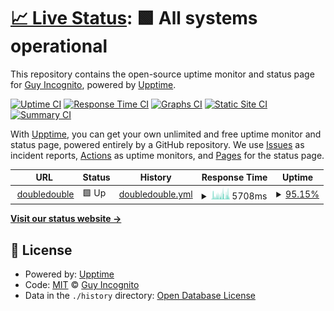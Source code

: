 # [📈 Live Status](https://status.doubledouble.top): <!--live status--> **🟩 All systems operational**

This repository contains the open-source uptime monitor and status page for [Guy Incognito](https://status.doubledouble.top), powered by [Upptime](https://github.com/upptime/upptime).

[![Uptime CI](https://github.com/bunt4021/dubstatus/workflows/Uptime%20CI/badge.svg)](https://github.com/bunt4021/dubstatus/actions?query=workflow%3A%22Uptime+CI%22)
[![Response Time CI](https://github.com/bunt4021/dubstatus/workflows/Response%20Time%20CI/badge.svg)](https://github.com/bunt4021/dubstatus/actions?query=workflow%3A%22Response+Time+CI%22)
[![Graphs CI](https://github.com/bunt4021/dubstatus/workflows/Graphs%20CI/badge.svg)](https://github.com/bunt4021/dubstatus/actions?query=workflow%3A%22Graphs+CI%22)
[![Static Site CI](https://github.com/bunt4021/dubstatus/workflows/Static%20Site%20CI/badge.svg)](https://github.com/bunt4021/dubstatus/actions?query=workflow%3A%22Static+Site+CI%22)
[![Summary CI](https://github.com/bunt4021/dubstatus/workflows/Summary%20CI/badge.svg)](https://github.com/bunt4021/dubstatus/actions?query=workflow%3A%22Summary+CI%22)

With [Upptime](https://upptime.js.org), you can get your own unlimited and free uptime monitor and status page, powered entirely by a GitHub repository. We use [Issues](https://github.com/bunt4021/dubstatus/issues) as incident reports, [Actions](https://github.com/bunt4021/dubstatus/actions) as uptime monitors, and [Pages](https://status.doubledouble.top) for the status page.

<!--start: status pages-->
<!-- This summary is generated by Upptime (https://github.com/upptime/upptime) -->
<!-- Do not edit this manually, your changes will be overwritten -->
<!-- prettier-ignore -->
| URL | Status | History | Response Time | Uptime |
| --- | ------ | ------- | ------------- | ------ |
| <img alt="" src="https://icons.duckduckgo.com/ip3/doubledouble.top.ico" height="13"> [doubledouble](https://doubledouble.top/) | 🟩 Up | [doubledouble.yml](https://github.com/bunt4021/dubstatus/commits/HEAD/history/doubledouble.yml) | <details><summary><img alt="Response time graph" src="./graphs/doubledouble/response-time-week.png" height="20"> 5708ms</summary><br><a href="https://status.doubledouble.top/history/doubledouble"><img alt="Response time 1651" src="https://img.shields.io/endpoint?url=https%3A%2F%2Fraw.githubusercontent.com%2Fbunt4021%2Fdubstatus%2FHEAD%2Fapi%2Fdoubledouble%2Fresponse-time.json"></a><br><a href="https://status.doubledouble.top/history/doubledouble"><img alt="24-hour response time 6707" src="https://img.shields.io/endpoint?url=https%3A%2F%2Fraw.githubusercontent.com%2Fbunt4021%2Fdubstatus%2FHEAD%2Fapi%2Fdoubledouble%2Fresponse-time-day.json"></a><br><a href="https://status.doubledouble.top/history/doubledouble"><img alt="7-day response time 5708" src="https://img.shields.io/endpoint?url=https%3A%2F%2Fraw.githubusercontent.com%2Fbunt4021%2Fdubstatus%2FHEAD%2Fapi%2Fdoubledouble%2Fresponse-time-week.json"></a><br><a href="https://status.doubledouble.top/history/doubledouble"><img alt="30-day response time 2736" src="https://img.shields.io/endpoint?url=https%3A%2F%2Fraw.githubusercontent.com%2Fbunt4021%2Fdubstatus%2FHEAD%2Fapi%2Fdoubledouble%2Fresponse-time-month.json"></a><br><a href="https://status.doubledouble.top/history/doubledouble"><img alt="1-year response time 1651" src="https://img.shields.io/endpoint?url=https%3A%2F%2Fraw.githubusercontent.com%2Fbunt4021%2Fdubstatus%2FHEAD%2Fapi%2Fdoubledouble%2Fresponse-time-year.json"></a></details> | <details><summary><a href="https://status.doubledouble.top/history/doubledouble">95.15%</a></summary><a href="https://status.doubledouble.top/history/doubledouble"><img alt="All-time uptime 96.88%" src="https://img.shields.io/endpoint?url=https%3A%2F%2Fraw.githubusercontent.com%2Fbunt4021%2Fdubstatus%2FHEAD%2Fapi%2Fdoubledouble%2Fuptime.json"></a><br><a href="https://status.doubledouble.top/history/doubledouble"><img alt="24-hour uptime 95.41%" src="https://img.shields.io/endpoint?url=https%3A%2F%2Fraw.githubusercontent.com%2Fbunt4021%2Fdubstatus%2FHEAD%2Fapi%2Fdoubledouble%2Fuptime-day.json"></a><br><a href="https://status.doubledouble.top/history/doubledouble"><img alt="7-day uptime 95.15%" src="https://img.shields.io/endpoint?url=https%3A%2F%2Fraw.githubusercontent.com%2Fbunt4021%2Fdubstatus%2FHEAD%2Fapi%2Fdoubledouble%2Fuptime-week.json"></a><br><a href="https://status.doubledouble.top/history/doubledouble"><img alt="30-day uptime 96.73%" src="https://img.shields.io/endpoint?url=https%3A%2F%2Fraw.githubusercontent.com%2Fbunt4021%2Fdubstatus%2FHEAD%2Fapi%2Fdoubledouble%2Fuptime-month.json"></a><br><a href="https://status.doubledouble.top/history/doubledouble"><img alt="1-year uptime 96.88%" src="https://img.shields.io/endpoint?url=https%3A%2F%2Fraw.githubusercontent.com%2Fbunt4021%2Fdubstatus%2FHEAD%2Fapi%2Fdoubledouble%2Fuptime-year.json"></a></details>

<!--end: status pages-->

[**Visit our status website →**](https://status.doubledouble.top)

## 📄 License

- Powered by: [Upptime](https://github.com/upptime/upptime)
- Code: [MIT](./LICENSE) © [Guy Incognito](https://status.doubledouble.top)
- Data in the `./history` directory: [Open Database License](https://opendatacommons.org/licenses/odbl/1-0/)
